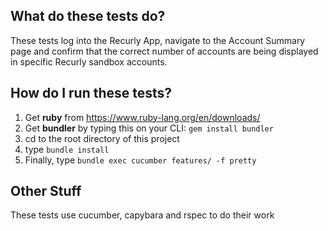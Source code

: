 **What do these tests do?**
---------------------------
These tests log into the Recurly App, navigate to the Account Summary page and
confirm that the correct number of accounts are being displayed in specific Recurly sandbox accounts.

**How do I run these tests?**
------------------------------
1. Get **ruby** from https://www.ruby-lang.org/en/downloads/
2. Get **bundler** by typing this on your CLI: `gem install bundler`
3. cd to the root directory of this project
4. type `bundle install`
5. Finally, type `bundle exec cucumber features/ -f pretty`

**Other Stuff**
---------------
These tests use cucumber, capybara and rspec to do their work